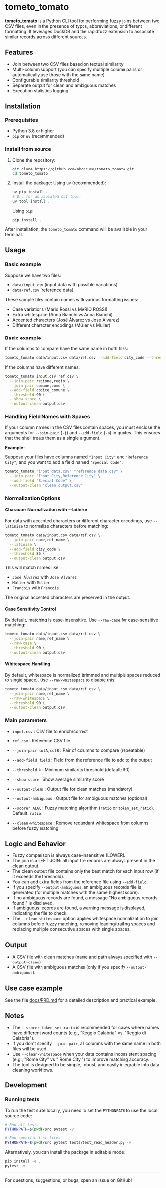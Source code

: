 # tometo_tomato

**tometo_tomato** is a Python CLI tool for performing fuzzy joins between two CSV files, even in the presence of typos, abbreviations, or different formatting. It leverages DuckDB and the rapidfuzz extension to associate similar records across different sources.

## Features
- Join between two CSV files based on textual similarity
- Multi-column support (you can specify multiple column pairs or automatically use those with the same name)
- Configurable similarity threshold
- Separate output for clean and ambiguous matches
- Execution statistics logging

## Installation

### Prerequisites
- Python 3.8 or higher
- `pip` or `uv` (recommended)

### Install from source
1. Clone the repository:
   ```bash
   git clone https://github.com/aborruso/tometo_tomato.git
   cd tometo_tomato
   ```
2. Install the package:
   Using `uv` (recommended):
   ```bash
   uv pip install .
   # Or, for an isolated CLI tool:
   uv tool install .
   ```
   Using `pip`:
   ```bash
   pip install .
   ```

After installation, the `tometo_tomato` command will be available in your terminal.

## Usage

### Basic example
Suppose we have two files:
- `data/input.csv` (input data with possible variations)
- `data/ref.csv` (reference data)

These sample files contain names with various formatting issues:
- Case variations (Mario Rossi vs MARIO ROSSI)
- Extra whitespace (Anna  Bianchi vs Anna Bianchi)
- Accented characters (José Álvarez vs Jose Alvarez)
- Different character encodings (Müller vs Muller)

### Basic example
If the columns to compare have the same name in both files:

```bash
tometo_tomato data/input.csv data/ref.csv --add-field city_code --threshold 90 --show-score --output-clean output.csv
```

If the columns have different names:

```bash
tometo_tomato input.csv ref.csv \
  --join-pair regione,regio \
  --join-pair comune,comu \
  --add-field codice_comune \
  --threshold 90 \
  --show-score \
  --output-clean output.csv
```

### Handling Field Names with Spaces

If your column names in the CSV files contain spaces, you must enclose the arguments for `--join-pair` (`-j`) and `--add-field` (`-a`) in quotes. This ensures that the shell treats them as a single argument.

**Example:**

Suppose your files have columns named `"Input City"` and `"Reference City"`, and you want to add a field named `"Special Code"`.

```bash
tometo_tomato "input data.csv" "reference data.csv" \
  --join-pair "Input City,Reference City" \
  --add-field "Special Code" \
  --output-clean "clean output.csv"
```

### Normalization Options

#### Character Normalization with --latinize
For data with accented characters or different character encodings, use `--latinize` to normalize characters before matching:

```bash
tometo_tomato data/input.csv data/ref.csv \
  --join-pair name,ref_name \
  --latinize \
  --add-field city_code \
  --threshold 85 \
  --output-clean output.csv
```

This will match names like:
- `José Álvarez` with `Jose Alvarez`
- `Müller` with `Muller`
- `François` with `Francois`

The original accented characters are preserved in the output.

#### Case Sensitivity Control
By default, matching is case-insensitive. Use `--raw-case` for case-sensitive matching:

```bash
tometo_tomato data/input.csv data/ref.csv \
  --join-pair name,ref_name \
  --raw-case \
  --threshold 90 \
  --output-clean output.csv
```

#### Whitespace Handling
By default, whitespace is normalized (trimmed and multiple spaces reduced to single space). Use `--raw-whitespace` to disable this:

```bash
tometo_tomato data/input.csv data/ref.csv \
  --join-pair name,ref_name \
  --raw-whitespace \
  --threshold 90 \
  --output-clean output.csv
```

### Main parameters
- `input.csv` : CSV file to enrich/correct
- `ref.csv`   : Reference CSV file
- `--join-pair colA,colB` : Pair of columns to compare (repeatable)

- `--add-field field`     : Field from the reference file to add to the output
- `--threshold N`         : Minimum similarity threshold (default: 90)
- `--show-score`          : Show average similarity score
- `--output-clean`        : Output file for clean matches (mandatory)
- `--output-ambiguous`    : Output file for ambiguous matches (optional)
- `--scorer ALGO`         : Fuzzy matching algorithm (`ratio` or `token_set_ratio`). Default: `ratio`.
- `--clean-whitespace`    : Remove redundant whitespace from columns before fuzzy matching

## Logic and Behavior
- Fuzzy comparison is always case-insensitive (LOWER).
- The join is a LEFT JOIN: all input file records are always present in the clean output.
- The clean output file contains only the best match for each input row (if it exceeds the threshold).
- You can add extra fields from the reference file using `--add-field`.
- If you specify `--output-ambiguous`, an ambiguous records file is generated (for multiple matches with the same highest score).
- If no ambiguous records are found, a message "No ambiguous records found." is displayed.
- If ambiguous records are found, a warning message is displayed, indicating the file to check.
- The `--clean-whitespace` option applies whitespace normalization to join columns before fuzzy matching, removing leading/trailing spaces and replacing multiple consecutive spaces with single spaces.

## Output
- A CSV file with clean matches (name and path always specified with `--output-clean`).
- A CSV file with ambiguous matches (only if you specify `--output-ambiguous`).

## Use case example
See the file [docs/PRD.md](docs/PRD.md) for a detailed description and practical example.

## Notes
- The `--scorer token_set_ratio` is recommended for cases where names have different word counts (e.g., "Reggio Calabria" vs. "Reggio di Calabria").
- If you don't specify `--join-pair`, all columns with the same name in both files will be used.
- Use `--clean-whitespace` when your data contains inconsistent spacing (e.g., "Rome  City" vs " Rome City ") to improve matching accuracy.
- The tool is designed to be simple, robust, and easily integrable into data cleaning workflows.

## Development

### Running tests

To run the test suite locally, you need to set the `PYTHONPATH` to use the local source code:

```bash
# Run all tests
PYTHONPATH=$(pwd)/src pytest -v

# Run specific test files
PYTHONPATH=$(pwd)/src pytest tests/test_read_header.py -v
```

Alternatively, you can install the package in editable mode:

```bash
pip install -e .
pytest -v
```

---

For questions, suggestions, or bugs, open an issue on GitHub!
